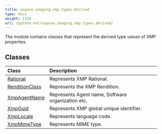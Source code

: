```yaml
---
title: aspose.imaging.xmp.types.derived
type: docs
weight: 1150
url: /python-net/aspose.imaging.xmp.types.derived/
---
```



The module contains classes that represent the derived type values of XMP properties.

## **Classes**
| **Class** | **Description** |
| :- | :- |
| [Rational](/imaging/python-net/aspose.imaging.xmp.types.derived/rational/) | Represents XMP Rational. |
| [RenditionClass](/imaging/python-net/aspose.imaging.xmp.types.derived/renditionclass/) | Represents the XMP Rendition. |
| [XmpAgentName](/imaging/python-net/aspose.imaging.xmp.types.derived/xmpagentname/) | Represents Agent name, Software organization etc. |
| [XmpGuid](/imaging/python-net/aspose.imaging.xmp.types.derived/xmpguid/) | Represents XMP global unique identifier. |
| [XmpLocale](/imaging/python-net/aspose.imaging.xmp.types.derived/xmplocale/) | Represents language code. |
| [XmpMimeType](/imaging/python-net/aspose.imaging.xmp.types.derived/xmpmimetype/) | Represents MIME type. |
